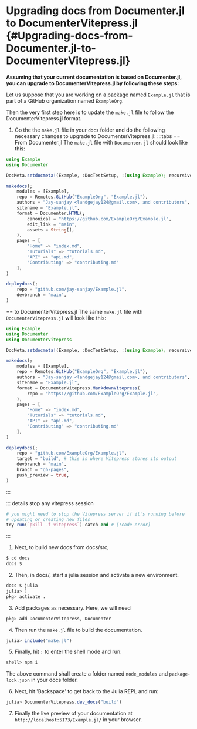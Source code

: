 
# Upgrading docs from Documenter.jl to DocumenterVitepress.jl {#Upgrading-docs-from-Documenter.jl-to-DocumenterVitepress.jl}

**Assuming that your current documentation is based on Documenter.jl, you can upgrade to DocumenterVitepress.jl by following these steps:**

Let us suppose that you are working on a package named `Example.jl` that is part of a GitHub organization named `ExampleOrg`.

Then the very first step here is to update the `make.jl` file to follow the DocumenterVitepress.jl format.
1. Go the the `make.jl` file in your `docs` folder and do the following necessary changes to upgrade to DocumenterVitepress.jl:
  :::tabs
  == From Documenter.jl
  The `make.jl` file with `Documenter.jl` should look like this:
  
  ```julia
  using Example
  using Documenter
  
  DocMeta.setdocmeta!(Example, :DocTestSetup, :(using Example); recursive=true)
  
  makedocs(;
      modules = [Example],
      repo = Remotes.GitHub("ExampleOrg", "Example.jl"),
      authors = "Jay-sanjay <landgejay124@gmail.com>, and contributors",
      sitename = "Example.jl",
      format = Documenter.HTML(;
          canonical = "https://github.com/ExampleOrg/Example.jl",
          edit_link = "main",
          assets = String[],
      ),
      pages = [
          "Home" => "index.md",
          "Tutorials" => "tutorials.md",
          "API" => "api.md",
          "Contributing" => "contributing.md"
      ],
  )
  
  deploydocs(;
      repo = "github.com/jay-sanjay/Example.jl",
      devbranch = "main",
  )
  ```
  
  == to DocumenterVitepress.jl
  The same `make.jl` file with `DocumenterVitepress.jl` will look like this:
  
  ```julia
  using Example
  using Documenter
  using DocumenterVitepress
  
  DocMeta.setdocmeta!(Example, :DocTestSetup, :(using Example); recursive=true)
  
  makedocs(;
      modules = [Example],
      repo = Remotes.GitHub("ExampleOrg", "Example.jl"),
      authors = "Jay-sanjay <landgejay124@gmail.com>, and contributors",
      sitename = "Example.jl",
      format = DocumenterVitepress.MarkdownVitepress(
          repo = "https://github.com/ExampleOrg/Example.jl",
      ),
      pages = [
          "Home" => "index.md",
          "Tutorials" => "tutorials.md",
          "API" => "api.md",
          "Contributing" => "contributing.md"
      ],
  )
  
  deploydocs(;
      repo = "github.com/ExampleOrg/Example.jl",
      target = "build", # this is where Vitepress stores its output
      devbranch = "main",
      branch = "gh-pages",
      push_preview = true,
  )
  ```
  
  :::
  

::: details stop any vitepress session

```julia
# you might need to stop the Vitepress server if it's running before
# updating or creating new files
try run(`pkill -f vitepress`) catch end # [!code error]
```


:::
1. Next, to build new docs from docs/src,
  
  ```sh
  $ cd docs
  docs $
  ```
  
  
2. Then, in docs/, start a julia session and activate a new environment.
  
  ```sh
  docs $ julia
  julia> ]
  pkg> activate .
  ```
  
  
3. Add packages as necessary. Here, we will need
  
  ```julia
  pkg> add DocumenterVitepress, Documenter
  ```
  
  
4. Then run the `make.jl` file to build the documentation.
  
  ```julia
  julia> include("make.jl")
  ```
  
  
5. Finally, hit `;` to enter the shell mode and run:
  
  ```sh
  shell> npm i
  ```
  
  The above command shall create a folder named `node_modules` and `package-lock.json` in your docs folder.
  
6. Next, hit &#39;Backspace&#39; to get back to the Julia REPL and run:
  
  ```julia
  julia> DocumenterVitepress.dev_docs("build")
  ```
  
  
7. Finally the live preview of your documentation at `http://localhost:5173/Example.jl/` in your browser.
  
